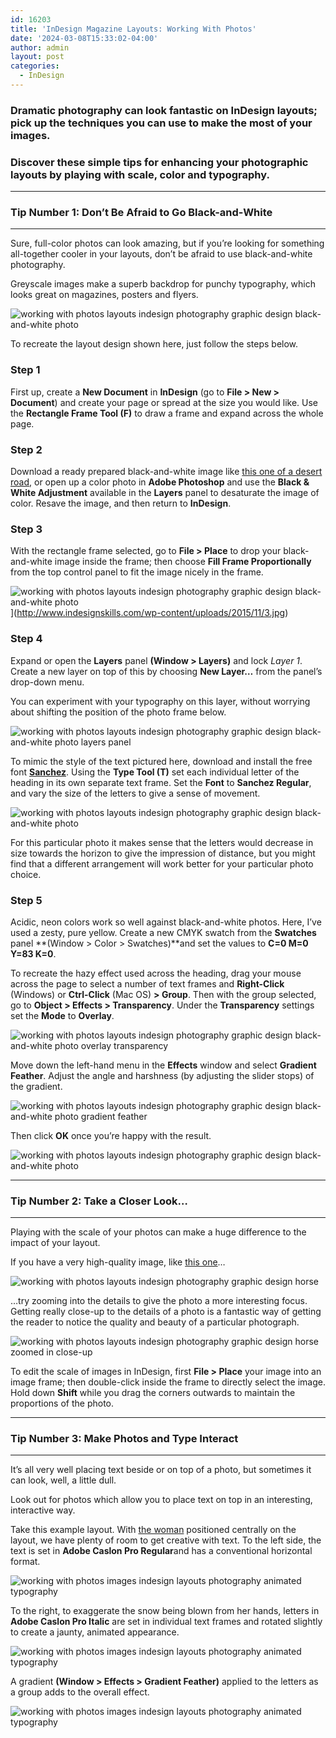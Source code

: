 ```yaml
---
id: 16203
title: 'InDesign Magazine Layouts: Working With Photos'
date: '2024-03-08T15:33:02-04:00'
author: admin
layout: post
categories:
  - InDesign
---
```


### Dramatic photography can look fantastic on InDesign layouts; pick up the techniques you can use to make the most of your images.

### **Discover these simple tips for enhancing your photographic layouts by playing with scale, color and typography.**

---

### **Tip Number 1: Don’t Be Afraid to Go Black-and-White**

---

Sure, full-color photos can look amazing, but if you’re looking for something all-together cooler in your layouts, don’t be afraid to use black-and-white photography.

Greyscale images make a superb backdrop for punchy typography, which looks great on magazines, posters and flyers.

![working with photos layouts indesign photography graphic design black-and-white photo](http://www.indesignskills.com/wp-content/uploads/2015/11/1.jpg)

To recreate the layout design shown here, just follow the steps below.

### **Step 1**

First up, create a **New Document** in **InDesign** (go to **File &gt; New &gt; Document**) and create your page or spread at the size you would like. Use the **Rectangle Frame Tool (F)** to draw a frame and expand across the whole page.

### **Step 2**

Download a ready prepared black-and-white image like [this one of a desert road](https://www.ingimage.com/?/imagedetails_EN&imgid=80808026&urefid=IMSUSER:65D895EC-9DC7-2803-B16BC0CD0CADE471), or open up a color photo in **Adobe Photoshop** and use the **Black &amp; White Adjustment** available in the **Layers** panel to desaturate the image of color. Resave the image, and then return to **InDesign**.

### **Step 3**

With the rectangle frame selected, go to **File &gt; Place** to drop your black-and-white image inside the frame; then choose **Fill Frame Proportionally** from the top control panel to fit the image nicely in the frame.

![working with photos layouts indesign photography graphic design black-and-white photo](https://image-control-storage.s3.amazonaws.com/blog-images/2018/03/08153343/318.jpg)](http://www.indesignskills.com/wp-content/uploads/2015/11/3.jpg)

### **Step 4**

Expand or open the **Layers** panel **(Window &gt; Layers)** and lock *Layer 1*. Create a new layer on top of this by choosing **New Layer…** from the panel’s drop-down menu.

You can experiment with your typography on this layer, without worrying about shifting the position of the photo frame below.

![working with photos layouts indesign photography graphic design black-and-white photo layers panel](https://image-control-storage.s3.amazonaws.com/blog-images/2018/03/08153345/4.png)

To mimic the style of the text pictured here, download and install the free font [**Sanchez**](http://www.fontsquirrel.com/fonts/sanchez). Using the **Type Tool (T)** set each individual letter of the heading in its own separate text frame. Set the **Font** to **Sanchez Regular**, and vary the size of the letters to give a sense of movement.

![working with photos layouts indesign photography graphic design black-and-white photo](https://image-control-storage.s3.amazonaws.com/blog-images/2018/03/08153347/4.11.jpg)

For this particular photo it makes sense that the letters would decrease in size towards the horizon to give the impression of distance, but you might find that a different arrangement will work better for your particular photo choice.

### **Step 5**

Acidic, neon colors work so well against black-and-white photos. Here, I’ve used a zesty, pure yellow. Create a new CMYK swatch from the **Swatches** panel **(Window &gt; Color &gt; Swatches)**and set the values to **C=0 M=0 Y=83 K=0**.

To recreate the hazy effect used across the heading, drag your mouse across the page to select a number of text frames and **Right-Click** (Windows) or **Ctrl-Click** (Mac OS) **&gt; Group**. Then with the group selected, go to **Object &gt; Effects &gt; Transparency**. Under the **Transparency** settings set the **Mode** to **Overlay**.

![working with photos layouts indesign photography graphic design black-and-white photo overlay transparency](https://image-control-storage.s3.amazonaws.com/blog-images/2018/03/08153349/5.png)

Move down the left-hand menu in the **Effects** window and select **Gradient Feather**. Adjust the angle and harshness (by adjusting the slider stops) of the gradient.

![working with photos layouts indesign photography graphic design black-and-white photo gradient feather](https://image-control-storage.s3.amazonaws.com/blog-images/2018/03/08153351/5.1.png)

Then click **OK** once you’re happy with the result.

![working with photos layouts indesign photography graphic design black-and-white photo](https://image-control-storage.s3.amazonaws.com/blog-images/2018/03/08153353/5.21.jpg)

---


### **Tip Number 2: Take a Closer Look…**

---

Playing with the scale of your photos can make a huge difference to the impact of your layout.

If you have a very high-quality image, like [this one](https://www.ingimage.com/?/imagedetails_EN&imgid=65418439&urefid=IMSUSER:65D895EC-9DC7-2803-B16BC0CD0CADE471)…

![working with photos layouts indesign photography graphic design horse](https://image-control-storage.s3.amazonaws.com/blog-images/2018/03/08153355/Horse-1.jpg)

…try zooming into the details to give the photo a more interesting focus. Getting really close-up to the details of a photo is a fantastic way of getting the reader to notice the quality and beauty of a particular photograph.

![working with photos layouts indesign photography graphic design horse zoomed in close-up](http://www.indesignskills.com/wp-content/uploads/2015/11/Horse-2.jpg)

To edit the scale of images in InDesign, first **File &gt; Place** your image into an image frame; then double-click inside the frame to directly select the image. Hold down **Shift** while you drag the corners outwards to maintain the proportions of the photo.

---


### **Tip Number 3: Make Photos and Type Interact** 

---

It’s all very well placing text beside or on top of a photo, but sometimes it can look, well, a little dull.

Look out for photos which allow you to place text on top in an interesting, interactive way.

Take this example layout. With [the woman](https://www.ingimage.com/?/imagedetails_EN&imgid=38459532&urefid=IMSUSER:65D895EC-9DC7-2803-B16BC0CD0CADE471) positioned centrally on the layout, we have plenty of room to get creative with text. To the left side, the text is set in **Adobe Caslon Pro Regular**and has a conventional horizontal format.

![working with photos images indesign layouts photography animated typography](http://www.indesignskills.com/wp-content/uploads/2015/11/Snow-2.jpg)

To the right, to exaggerate the snow being blown from her hands, letters in **Adobe Caslon Pro Italic** are set in individual text frames and rotated slightly to create a jaunty, animated appearance.

![working with photos images indesign layouts photography animated typography](http://www.indesignskills.com/wp-content/uploads/2015/11/Snow-1.jpg)

A gradient **(Window &gt; Effects &gt; Gradient Feather)** applied to the letters as a group adds to the overall effect.

![working with photos images indesign layouts photography animated typography](http://www.indesignskills.com/wp-content/uploads/2015/11/Snow-3.jpg)


